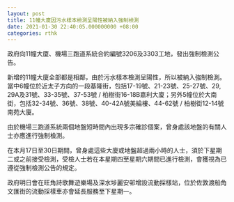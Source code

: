 ```yaml
---
layout: post
title: 11幢大廈因污水樣本檢測呈陽性被納入強制檢測
date: 2021-01-30 22:40:05.000000000 +08:00
categories: rthk
---
```


政府向11幢大廈、機場三跑道系統合約編號3206及3303工地，發出強制檢測公告。

新增的11幢大廈全部都是相鄰，由於污水樣本檢測呈陽性，所以被納入強制檢測。當中6幢位於近太子方向的一段基隆街，包括17-19號、21-23號、25-27號、29, 29A及31號、33-35號、37-53號 / 柏樹街16-18B嘉利大廈；另外5幢位於大南街，包括32-34號、36號、38號、40-42A號美綸樓、44-62號 / 柏樹街12-14號南苑大廈。

由於機場三跑道系統兩個地盤短時間內出現多宗確診個案，曾身處該地盤的有關人士亦應進行強制檢測。

在本月17日至30日期間，曾身處這些大廈或地盤超過兩小時的人士，須於下星期二或之前接受檢測，受檢人士若在本星期四至星期六期間已進行檢測，會獲視為已遵從強制檢測公告的規定。

政府明日會在旺角詩歌舞遊樂場及深水埗麗安邨增設流動採樣站，位於佐敦渡船角文匯街的流動採樣車亦會延長服務至下星期一。
